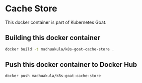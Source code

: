 # Cache Store

This docker container is part of Kubernetes Goat.

## Building this docker container

```bash
docker build -t madhuakula/k8s-goat-cache-store .
```

## Push this docker container to Docker Hub

```bash
docker push madhuakula/k8s-goat-cache-store
```
